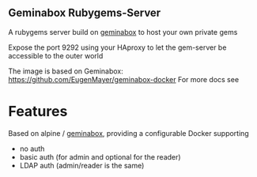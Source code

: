 ## Geminabox Rubygems-Server
A rubygems server build on [geminabox](https://github.com/geminabox/geminabox) to host your own private gems

Expose the port 9292 using your HAproxy to let the gem-server be accessible to the outer world

The image is based on Geminabox: https://github.com/EugenMayer/geminabox-docker
For more docs see

# Features
Based on alpine / [geminabox](https://github.com/geminabox/geminabox), providing a configurable Docker supporting
 - no auth
 - basic auth (for admin and optional for the reader)
 - LDAP auth (admin/reader is the same)
